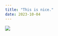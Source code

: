 ```yaml
---
title: "This is nice."
date: 2023-10-04
---
```


![](images/Certification-of-Recognition-September-136-860x1024.png)
